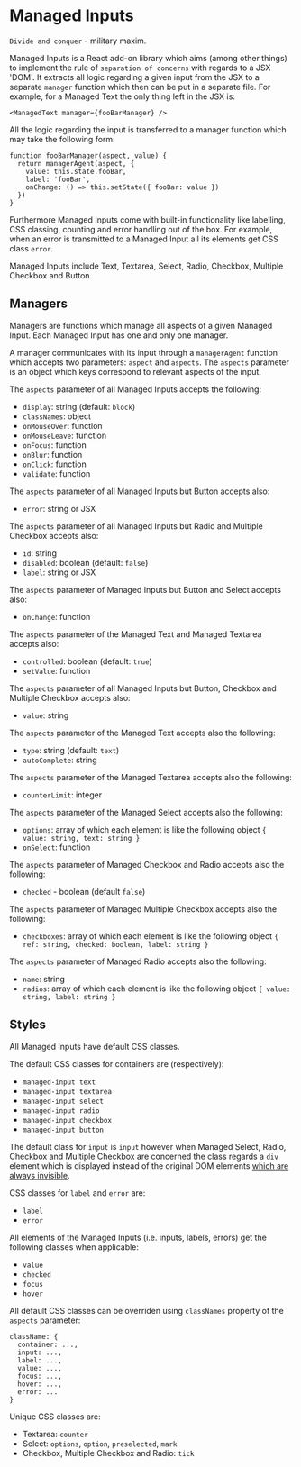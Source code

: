 # Managed Inputs
`Divide and conquer` - military maxim.

Managed Inputs is a React add-on library which aims (among other things) to implement the rule of `separation of concerns` with regards to a JSX 'DOM'. It extracts all logic regarding a given input from the JSX to a separate `manager` function which then can be put in a separate file. For example, for a Managed Text the only thing left in the JSX is:
```
<ManagedText manager={fooBarManager} />
```
All the logic regarding the input is transferred to a manager function which may take the following form:
```
function fooBarManager(aspect, value) {
  return managerAgent(aspect, {
    value: this.state.fooBar,
    label: 'fooBar',
    onChange: () => this.setState({ fooBar: value })
  })
}
```

Furthermore Managed Inputs come with built-in functionality like labelling, CSS classing, counting and error handling out of the box. For example, when an error is transmitted to a Managed Input all its elements get CSS class `error`.

Managed Inputs include Text, Textarea, Select, Radio, Checkbox, Multiple Checkbox and Button.

## Managers
Managers are functions which manage all aspects of a given Managed Input. Each Managed Input has one and only one manager.

A manager communicates with its input through a `managerAgent` function which accepts two parameters: `aspect` and `aspects`. The `aspects` parameter is an object which keys correspond to relevant aspects of the input.

The `aspects` parameter of all Managed Inputs accepts the following:
* `display`: string (default: `block`)
* `classNames`: object
* `onMouseOver`: function
* `onMouseLeave`: function
* `onFocus`: function
* `onBlur`: function
* `onClick`: function
* `validate`: function

The `aspects` parameter of all Managed Inputs but Button accepts also:
* `error`: string or JSX

The `aspects` parameter of all Managed Inputs but Radio and Multiple Checkbox accepts also:
* `id`: string
* `disabled`: boolean (default: `false`)
* `label`: string or JSX

The `aspects` parameter of Managed Inputs but Button and Select accepts also:
* `onChange`: function

The `aspects` parameter of the Managed Text and Managed Textarea accepts also:
* `controlled`: boolean (default: `true`)
* `setValue`: function

The `aspects` parameter of all Managed Inputs but Button, Checkbox and Multiple Checkbox accepts also:
* `value`: string

The `aspects` parameter of the Managed Text accepts also the following:
* `type`: string (default: `text`)
* `autoComplete`: string

The `aspects` parameter of the Managed Textarea accepts also the following:
* `counterLimit`: integer

The `aspects` parameter of the Managed Select accepts also the following:
* `options`: array of which each element is like the following object `{ value: string, text: string }`
* `onSelect`: function

The `aspects` parameter of Managed Checkbox and Radio accepts also the following:
* `checked` - boolean (default `false`)

The `aspects` parameter of Managed Multiple Checkbox accepts also the following:
* `checkboxes`: array of which each element is like the following object `{ ref: string, checked: boolean, label: string }`

The `aspects` parameter of Managed Radio accepts also the following:
* `name`: string
* `radios`: array of which each element is like the following object `{ value: string, label: string }`

## Styles
All Managed Inputs have default CSS classes.

The default CSS classes for containers are (respectively):
* `managed-input text`
* `managed-input textarea`
* `managed-input select`
* `managed-input radio`
* `managed-input checkbox`
* `managed-input button`

The default class for `input` is `input` however when Managed Select, Radio, Checkbox and Multiple Checkbox are concerned the class regards a `div` element which is displayed instead of the original DOM elements <u>which are always invisible</u>.

CSS classes for `label` and `error` are:
* `label`
* `error`

All elements of the Managed Inputs (i.e. inputs, labels, errors) get the following classes when applicable:
* `value`
* `checked`
* `focus`
* `hover`

All default CSS classes can be overriden using `classNames` property of the `aspects` parameter:
```
className: {
  container: ...,
  input: ...,
  label: ...,
  value: ...,
  focus: ...,
  hover: ...,
  error: ...
}
```

Unique CSS classes are:
* Textarea: `counter`
* Select: `options`, `option`, `preselected`, `mark`
* Checkbox, Multiple Checkbox and Radio: `tick`


